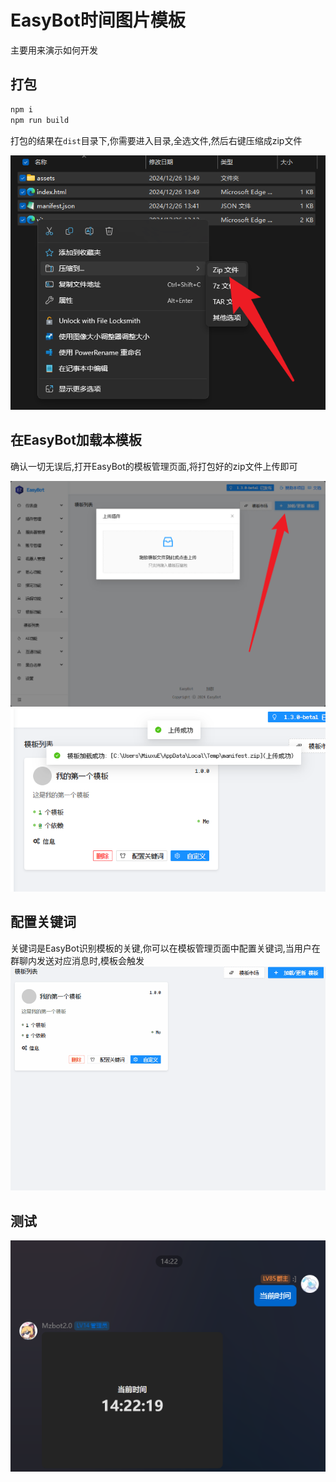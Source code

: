 # EasyBot时间图片模板

主要用来演示如何开发

## 打包

```bash
npm i
npm run build
```

打包的结果在`dist`目录下,你需要进入目录,全选文件,然后右键压缩成zip文件

![ZIP](./assets/zip.png)

## 在EasyBot加载本模板

确认一切无误后,打开EasyBot的模板管理页面,将打包好的zip文件上传即可

![IMG](./assets/load.png)
![IMG](./assets/loaded.png)

## 配置关键词

关键词是EasyBot识别模板的关键,你可以在模板管理页面中配置关键词,当用户在群聊内发送对应消息时,模板会触发
![IMG](./assets/config.gif)

## 测试

![IMG](./assets/test.png)